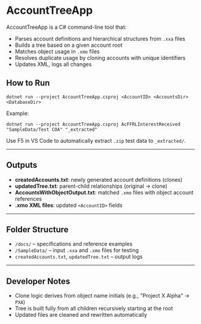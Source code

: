 
# AccountTreeApp

AccountTreeApp is a C# command-line tool that:

- Parses account definitions and hierarchical structures from `.xxa` files
- Builds a tree based on a given account root
- Matches object usage in `.xmo` files
- Resolves duplicate usage by cloning accounts with unique identifiers
- Updates XML, logs all changes

## How to Run

```
dotnet run --project AccountTreeApp.csproj <AccountID> <AccountsDir> <DatabaseDir>
```

Example:

```
dotnet run --project AccountTreeApp.csproj AcFFRLInterestReceived "SampleData/Test COA" "_extracted"
```

Use F5 in VS Code to automatically extract `.zip` test data to `_extracted/`.

---

## Outputs

- **createdAccounts.txt**: newly generated account definitions (clones)
- **updatedTree.txt**: parent-child relationships (original → clone)
- **AccountsWithObjectOutput.txt**: matched `.xmo` files with object account references
- **.xmo XML files**: updated `<AccountID>` fields

---

## Folder Structure

- `/docs/` – specifications and reference examples
- `/SampleData/` – input `.xxa` and `.xmo` files for testing
- `createdAccounts.txt`, `updatedTree.txt` – output logs

---

## Developer Notes

- Clone logic derives from object name initials (e.g., "Project X Alpha" → `PXA`)
- Tree is built fully from all children recursively starting at the root
- Updated files are cleaned and rewritten automatically

